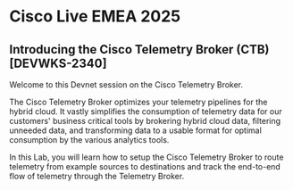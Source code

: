 # Cisco Live EMEA 2025

## Introducing the Cisco Telemetry Broker (CTB) [DEVWKS-2340]

Welcome to this Devnet session on the Cisco Telemetry Broker.

The Cisco Telemetry Broker optimizes your telemetry pipelines for the hybrid cloud. It vastly simplifies the consumption of telemetry data for our customers' business critical tools by brokering hybrid cloud data, filtering unneeded data, and transforming data to a usable format for optimal consumption by the various analytics tools.

In this Lab, you will learn how to setup the Cisco Telemetry Broker to route telemetry from example sources to destinations and track the end-to-end flow of telemetry through the Telemetry Broker.

